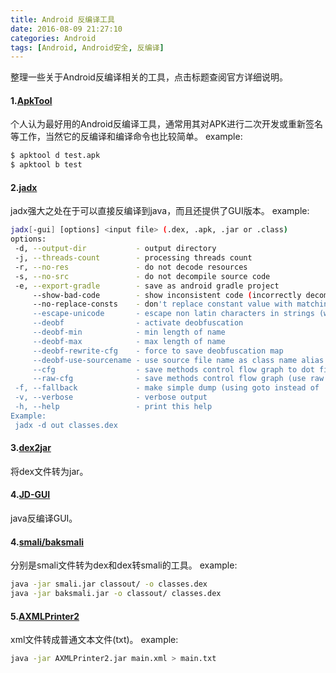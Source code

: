 ```yaml
---
title: Android 反编译工具
date: 2016-08-09 21:27:10
categories: Android
tags: [Android, Android安全, 反编译]
---
```

整理一些关于Android反编译相关的工具，点击标题查阅官方详细说明。
#### 1.[ApkTool]
个人认为最好用的Android反编译工具，通常用其对APK进行二次开发或重新签名等工作，当然它的反编译和编译命令也比较简单。
example:
```bash
$ apktool d test.apk
$ apktool b test
```
<!--more-->

#### 2.[jadx]
jadx强大之处在于可以直接反编译到java，而且还提供了GUI版本。
example:
```bash
jadx[-gui] [options] <input file> (.dex, .apk, .jar or .class)
options:
 -d, --output-dir           - output directory
 -j, --threads-count        - processing threads count
 -r, --no-res               - do not decode resources
 -s, --no-src               - do not decompile source code
 -e, --export-gradle        - save as android gradle project
     --show-bad-code        - show inconsistent code (incorrectly decompiled)
     --no-replace-consts    - don't replace constant value with matching constant field
     --escape-unicode       - escape non latin characters in strings (with \u)
     --deobf                - activate deobfuscation
     --deobf-min            - min length of name
     --deobf-max            - max length of name
     --deobf-rewrite-cfg    - force to save deobfuscation map
     --deobf-use-sourcename - use source file name as class name alias
     --cfg                  - save methods control flow graph to dot file
     --raw-cfg              - save methods control flow graph (use raw instructions)
 -f, --fallback             - make simple dump (using goto instead of 'if', 'for', etc)
 -v, --verbose              - verbose output
 -h, --help                 - print this help
Example:
 jadx -d out classes.dex
```
#### 3.[dex2jar]
将dex文件转为jar。
#### 4.[JD-GUI]
java反编译GUI。
#### 4.[smali/baksmali]
分别是smali文件转为dex和dex转smali的工具。
example:
```bash
java -jar smali.jar classout/ -o classes.dex
java -jar baksmali.jar -o classout/ classes.dex
```
#### 5.[AXMLPrinter2]
xml文件转成普通文本文件(txt)。
example:
```bash
java -jar AXMLPrinter2.jar main.xml > main.txt
```

[ApkTool]: https://github.com/iBotPeaches/Apktool
[jadx]: https://github.com/skylot/jadx
[dex2jar]: https://github.com/pxb1988/dex2jar
[JD-GUI]: https://github.com/java-decompiler/jd-gui
[smali/baksmali]: https://github.com/JesusFreke/smali
[AXMLPrinter2]: http://code.google.com/p/android4me/downloads/list